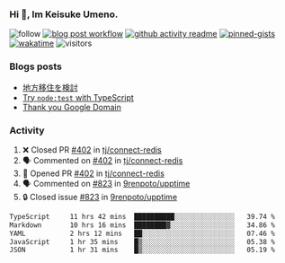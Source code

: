 ### Hi 👋, Im Keisuke Umeno.

<!--
**9renpoto/9renpoto** is a ✨ _special_ ✨ repository because its `README.md` (this file) appears on your GitHub profile.

Here are some ideas to get you started:

- 🔭 I’m currently working on ...
- 🌱 I’m currently learning ...
- 👯 I’m looking to collaborate on ...
- 🤔 I’m looking for help with ...
- 💬 Ask me about ...
- 📫 How to reach me: ...
- 😄 Pronouns: ...
- ⚡ Fun fact: ...
-->

![follow](https://img.shields.io/github/followers/9renpoto?label=Follow&style=social)
[![blog post workflow](https://github.com/9renpoto/9renpoto/actions/workflows/blog.yml/badge.svg)](https://github.com/9renpoto/9renpoto/actions/workflows/blog.yml)
[![github activity readme](https://github.com/9renpoto/9renpoto/actions/workflows/activity.yml/badge.svg)](https://github.com/9renpoto/9renpoto/actions/workflows/activity.yml)
[![pinned-gists](https://github.com/9renpoto/9renpoto/actions/workflows/pin-gist.yml/badge.svg)](https://github.com/9renpoto/9renpoto/actions/workflows/pin-gist.yml)
[![wakatime](https://github.com/9renpoto/9renpoto/actions/workflows/waka-readme-status.yml/badge.svg)](https://github.com/9renpoto/9renpoto/actions/workflows/waka-readme-status.yml)
![visitors](https://komarev.com/ghpvc/?username=9renpoto&label=Profile%20views&color=0e75b6&style=flat)

### Blogs posts

<!-- BLOG-POST-LIST:START -->
- [地方移住を検討](https://9renpoto.win/entry/2023/09/09/migration-plan)
- [Try `node:test` with TypeScript](https://9renpoto.win/entry/2023/07/23/node-test-runner)
- [Thank you Google Domain](https://9renpoto.win/entry/2023/07/08/new-domain)
<!-- BLOG-POST-LIST:END -->

### Activity

<!--START_SECTION:activity-->
1. ❌ Closed PR [#402](https://github.com/tj/connect-redis/pull/402) in [tj/connect-redis](https://github.com/tj/connect-redis)
2. 🗣 Commented on [#402](https://github.com/tj/connect-redis/pull/402#issuecomment-1722356234) in [tj/connect-redis](https://github.com/tj/connect-redis)
3. 💪 Opened PR [#402](https://github.com/tj/connect-redis/pull/402) in [tj/connect-redis](https://github.com/tj/connect-redis)
4. 🗣 Commented on [#823](https://github.com/9renpoto/upptime/issues/823#issuecomment-1717958586) in [9renpoto/upptime](https://github.com/9renpoto/upptime)
5. 🔒 Closed issue [#823](https://github.com/9renpoto/upptime/issues/823) in [9renpoto/upptime](https://github.com/9renpoto/upptime)
<!--END_SECTION:activity-->

<!--START_SECTION:waka-->

```txt
TypeScript     11 hrs 42 mins  ██████████░░░░░░░░░░░░░░░   39.74 %
Markdown       10 hrs 16 mins  ████████▓░░░░░░░░░░░░░░░░   34.86 %
YAML           2 hrs 12 mins   ██░░░░░░░░░░░░░░░░░░░░░░░   07.46 %
JavaScript     1 hr 35 mins    █▒░░░░░░░░░░░░░░░░░░░░░░░   05.38 %
JSON           1 hr 31 mins    █▒░░░░░░░░░░░░░░░░░░░░░░░   05.19 %
```

<!--END_SECTION:waka-->
